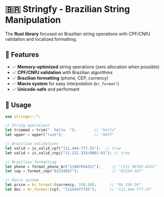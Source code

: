 # 🇧🇷 Stringfy - Brazilian String Manipulation

The **Rust library** focused on Brazilian string operations with CPF/CNPJ validation and localized formatting.

## 🚀 Features

- ✅ **Memory-optimized** string operations (zero allocation when possible)
- ✅ **CPF/CNPJ validation** with Brazilian algorithms  
- ✅ **Brazilian formatting** (phone, CEP, currency)
- ✅ **Macro system** for easy interpolation (`br_format!`)
- ✅ **Unicode-safe** and performant

## 📖 Usage

```rust
use stringer::*;

// String operations
let trimmed = trim("  hello  ");        // "hello"
let upper = upper("rust");              // "RUST"

// Brazilian validations
let valid = is_valid_cpf("111.444.777-35");  // true
let valid = is_valid_cnpj("11.222.333/0001-81"); // true

// Brazilian formatting  
let phone = format_phone_br("11987654321");     // "(11) 98765-4321"
let cep = format_cep("01234567");               // "01234-567"

// Macro system
let price = br_format!(currency, 150.50);      // "R$ 150.50"
let doc = br_format!(cpf, "11144477735");      // "111.444.777-35"